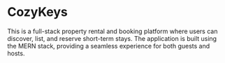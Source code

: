 # CozyKeys
This is a full-stack property rental and booking platform where users can discover, list, and reserve short-term stays. The application is built using the MERN stack, providing a seamless experience for both guests and hosts.
